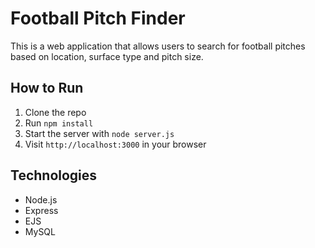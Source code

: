 # Football Pitch Finder

This is a web application that allows users to search for football pitches based on location, surface type and pitch size.

## How to Run

1. Clone the repo
2. Run `npm install`
3. Start the server with `node server.js`
4. Visit `http://localhost:3000` in your browser

## Technologies

- Node.js
- Express
- EJS
- MySQL
